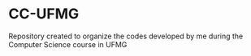# CC-UFMG
Repository created to organize the codes developed by me during the Computer Science course in UFMG
